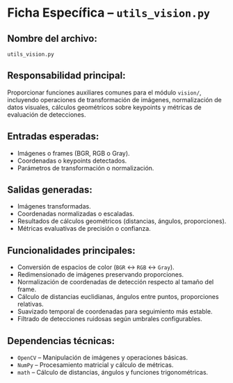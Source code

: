 # Ficha Específica – `utils_vision.py`

## Nombre del archivo:
`utils_vision.py`

## Responsabilidad principal:
Proporcionar funciones auxiliares comunes para el módulo `vision/`, incluyendo operaciones de transformación de imágenes, normalización de datos visuales, cálculos geométricos sobre keypoints y métricas de evaluación de detecciones.

## Entradas esperadas:
- Imágenes o frames (BGR, RGB o Gray).
- Coordenadas o keypoints detectados.
- Parámetros de transformación o normalización.

## Salidas generadas:
- Imágenes transformadas.
- Coordenadas normalizadas o escaladas.
- Resultados de cálculos geométricos (distancias, ángulos, proporciones).
- Métricas evaluativas de precisión o confianza.

## Funcionalidades principales:
- Conversión de espacios de color (`BGR` ↔ `RGB` ↔ `Gray`).
- Redimensionado de imágenes preservando proporciones.
- Normalización de coordenadas de detección respecto al tamaño del frame.
- Cálculo de distancias euclidianas, ángulos entre puntos, proporciones relativas.
- Suavizado temporal de coordenadas para seguimiento más estable.
- Filtrado de detecciones ruidosas según umbrales configurables.

## Dependencias técnicas:
- `OpenCV` – Manipulación de imágenes y operaciones básicas.
- `NumPy` – Procesamiento matricial y cálculo de métricas.
- `math` – Cálculo de distancias, ángulos y funciones trigonométricas.

